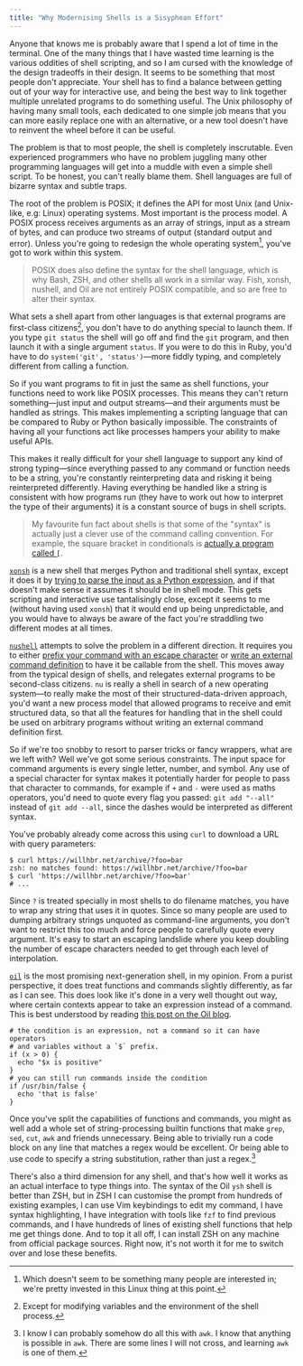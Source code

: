 ```yaml
---
title: "Why Modernising Shells is a Sisyphean Effort"
---
```


Anyone that knows me is probably aware that I spend a lot of time in the terminal. One of the many things that I have wasted time learning is the various oddities of shell scripting, and so I am cursed with the knowledge of the design tradeoffs in their design. It seems to be something that most people don't appreciate. Your shell has to find a balance between getting out of your way for interactive use, and being the best way to link together multiple unrelated programs to do something useful. The Unix philosophy of having many small tools, each dedicated to one simple job means that you can more easily replace one with an alternative, or a new tool doesn't have to reinvent the wheel before it can be useful.

The problem is that to most people, the shell is completely inscrutable. Even experienced programmers who have no problem juggling many other programming languages will get into a muddle with even a simple shell script. To be honest, you can't really blame them. Shell languages are full of bizarre syntax and subtle traps.

The root of the problem is POSIX; it defines the API for most Unix (and Unix-like, e.g: Linux) operating systems. Most important is the process model. A POSIX process receives arguments as an array of strings, input as a stream of bytes, and can produce two streams of output (standard output and error). Unless you're going to redesign the whole operating system[^new-os], you've got to work within this system.

[^new-os]: Which doesn't seem to be something many people are interested in; we're pretty invested in this Linux thing at this point.

> POSIX does also define the syntax for the shell language, which is why Bash, ZSH, and other shells all work in a similar way. Fish, xonsh, nushell, and Oil are not entirely POSIX compatible, and so are free to alter their syntax.

What sets a shell apart from other languages is that external programs are first-class citizens[^not-first-class], you don't have to do anything special to launch them. If you type `git status` the shell will go off and find the `git` program, and then launch it with a single argument `status`. If you were to do this in Ruby, you'd have to do `system('git', 'status')`—more fiddly typing, and completely different from calling a function.

[^not-first-class]: Except for modifying variables and the environment of the shell process.

So if you want programs to fit in just the same as shell functions, your functions need to work like POSIX processes. This means they can't return something—just input and output streams—and their arguments must be handled as strings. This makes implementing a scripting language that can be compared to Ruby or Python basically impossible. The constraints of having all your functions act like processes hampers your ability to make useful APIs.

This makes it really difficult for your shell language to support any kind of strong typing—since everything passed to any command or function needs to be a string, you're constantly reinterpreting data and risking it being reinterpreted differently. Having everything be handled like a string is consistent with how programs run (they have to work out how to interpret the type of their arguments) it is a constant source of bugs in shell scripts.

> My favourite fun fact about shells is that some of the "syntax" is actually just a clever use of the command calling convention. For example, the square bracket in conditionals is [actually a program called `[`](/2017/01/11/conditionals-in-sh/).

[`xonsh`][xonsh] is a new shell that merges Python and traditional shell syntax, except it does it by [trying to parse the input as a Python expression][xonsh-parsing], and if that doesn't make sense it assumes it should be in shell mode. This gets scripting and interactive use tantalisingly close, except it seems to me (without having used `xonsh`) that it would end up being unpredictable, and you would have to always be aware of the fact you're straddling two different modes at all times.

[xonsh]: https://xon.sh
[xonsh-parsing]: https://xon.sh/tutorial.html#python-mode-vs-subprocess-mode

[`nushell`][nushell] attempts to solve the problem in a different direction. It requires you to either [prefix your command with an escape character][command-prefix] or [write an external command definition][externs] to have it be callable from the shell. This moves away from the typical design of shells, and relegates external programs to be second-class citizens. `nu` is really a shell in search of a new operating system—to really make the most of their structured-data-driven approach, you'd want a new process model that allowed programs to receive and emit structured data, so that all the features for handling that in the shell could be used on arbitrary programs without writing an external command definition first.

[nushell]: https://github.com/nushell/nushell
[command-prefix]: https://www.nushell.sh/book/escaping.html
[externs]: https://www.nushell.sh/book/externs.html

So if we're too snobby to resort to parser tricks or fancy wrappers, what are we left with? Well we've got some serious constraints. The input space for command arguments is every single letter, number, and symbol. Any use of a special character for syntax makes it potentially harder for people to pass that character to commands, for example if `+` and `-` were used as maths operators, you'd need to quote every flag you passed: `git add "--all"` instead of `git add --all`, since the dashes would be interpreted as different syntax.

You've probably already come across this using `curl` to download a URL with query parameters:

```shell
$ curl https://willhbr.net/archive/?foo=bar
zsh: no matches found: https://willhbr.net/archive/?foo=bar
$ curl 'https://willhbr.net/archive/?foo=bar'
# ...
```

Since `?` is treated specially in most shells to do filename matches, you have to wrap any string that uses it in quotes. Since so many people are used to dumping arbitrary strings unquoted as command-line arguments, you don't want to restrict this too much and force people to carefully quote every argument. It's easy to start an escaping landslide where you keep doubling the number of escape characters needed to get through each level of interpolation.

[`oil`][oil-shell] is the most promising next-generation shell, in my opinion. From a purist perspective, it does treat functions and commands slightly differently, as far as I can see. This does look like it's done in a very well thought out way, where certain contexts appear to take an expression instead of a command. This is best understood by reading [this post on the Oil blog](https://www.oilshell.org/blog/2020/01/simplest-explanation.html).

[oil-shell]: https://www.oilshell.org

```shell
# the condition is an expression, not a command so it can have operators
# and variables without a `$` prefix.
if (x > 0) {
  echo "$x is positive"
}
# you can still run commands inside the condition
if /usr/bin/false {
  echo 'that is false'
}
```

Once you've split the capabilities of functions and commands, you might as well add a whole set of string-processing builtin functions that make `grep`, `sed`, `cut`, `awk` and friends unnecessary. Being able to trivially run a code block on any line that matches a regex would be excellent. Or being able to use code to specify a string substitution, rather than just a regex.[^will-not-learn-awk]

[^will-not-learn-awk]: I know I can probably somehow do all this with `awk`. I know that anything is possible in `awk`. There are some lines I will not cross, and learning `awk` is one of them.

There's also a third dimension for any shell, and that's how well it works as an actual interface to type things into. The syntax of the Oil `ysh` shell is better than ZSH, but in ZSH I can customise the prompt from hundreds of existing examples, I can use Vim keybindings to edit my command, I have syntax highlighting, I have integration with tools like `fzf` to find previous commands, and I have hundreds of lines of existing shell functions that help me get things done. And to top it all off, I can install ZSH on any machine from official package sources. Right now, it's not worth it for me to switch over and lose these benefits.
